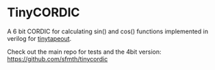 # TinyCORDIC

A 6 bit CORDIC for calculating sin() and cos() functions implemented in verilog for [tinytapeout](https://mailchi.mp/574276e3c9d7/tinytapeout).

Check out the main repo for tests and the 4bit version:
https://github.com/sfmth/tinycordic
